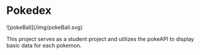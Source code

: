 <h1>Pokedex</h1> ![pokeBall](/img/pokeBall.svg)
<p>This project serves as a student project and utilizes the pokeAPI to display basic data for each pokemon.</p>


